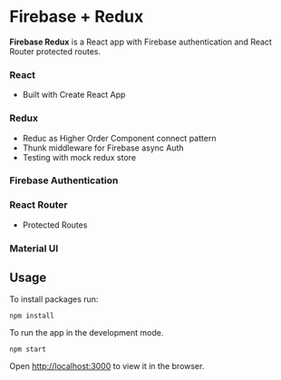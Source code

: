 # Firebase + Redux

**Firebase Redux** is a React app with Firebase authentication and React Router protected routes.

### React

- Built with Create React App

### Redux

- Reduc as Higher Order Component connect pattern
- Thunk middleware for Firebase async Auth
- Testing with mock redux store

### Firebase Authentication

### React Router

- Protected Routes

### Material UI

## Usage

To install packages run:

```console
npm install
```

To run the app in the development mode.<br />

```console
npm start
```

Open [http://localhost:3000](http://localhost:3000) to view it in the browser.
